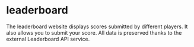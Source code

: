 # leaderboard
 The leaderboard website displays scores submitted by different players. It also allows you to submit your score. All data is preserved thanks to the external Leaderboard API service.
